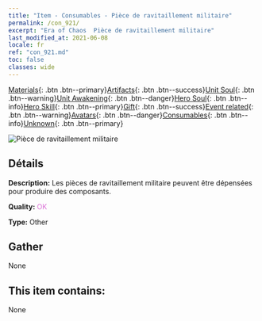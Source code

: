 ```yaml
---
title: "Item - Consumables - Pièce de ravitaillement militaire"
permalink: /con_921/
excerpt: "Era of Chaos  Pièce de ravitaillement militaire"
last_modified_at: 2021-06-08
locale: fr
ref: "con_921.md"
toc: false
classes: wide
---
```

 [Materials](/ItemsFR/){: .btn .btn--primary}[Artifacts](/ItemsFR/Artifacts/){: .btn .btn--success}[Unit Soul](/ItemsFR/UnitSoul/){: .btn .btn--warning}[Unit Awakening](/ItemsFR/UnitAwakening/){: .btn .btn--danger}[Hero Soul](/ItemsFR/HeroSoul/){: .btn .btn--info}[Hero Skill](/ItemsFR/HeroSkill/){: .btn .btn--primary}[Gift](/ItemsFR/Gift/){: .btn .btn--success}[Event related](/ItemsFR/Events/){: .btn .btn--warning}[Avatars](/ItemsFR/Avatars/){: .btn .btn--danger}[Consumables](/ItemsFR/Consumables/){: .btn .btn--info}[Unknown](/ItemsFR/Unknown/){: .btn .btn--primary}

 ![Pièce de ravitaillement militaire](/images/t/i_40009.png)

## Détails
 **Description:** Les pièces de ravitaillement militaire peuvent être dépensées pour produire des composants.

 **Quality:** <span style="color: #DA70D6">OK</span>

 **Type:** Other

## Gather

  None

## This item contains:

  None

